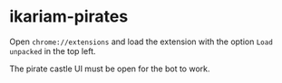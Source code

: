 # ikariam-pirates

Open `chrome://extensions` and load the extension with the option `Load unpacked` in the top left.

The pirate castle UI must be open for the bot to work.